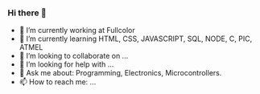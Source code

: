 ### Hi there 👋

- 🔭 I’m currently working at Fullcolor
- 🌱 I’m currently learning HTML, CSS, JAVASCRIPT, SQL, NODE, C, PIC, ATMEL
- 👯 I’m looking to collaborate on ...
- 🤔 I’m looking for help with ...
- 💬 Ask me about: Programming, Electronics, Microcontrollers.
- 📫 How to reach me: ...

